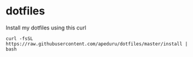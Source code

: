 # dotfiles

Install my dotfiles using this curl

`curl -fsSL https://raw.githubusercontent.com/apeduru/dotfiles/master/install | bash`

